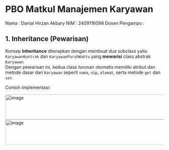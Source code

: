 # PBO Matkul Manajemen Karyawan
Nama  : Danial Hirzan Akbary
NIM   : 2409116098
Dosen Pengampu   : 

## 1. Inheritance (Pewarisan)

Konsep **Inheritance** diterapkan dengan membuat dua subclass yaitu `KaryawanKontrak` dan `KaryawanParuhWaktu` yang **mewarisi** class abstrak `Karyawan`.  
Dengan pewarisan ini, kedua class turunan otomatis memiliki atribut dan metode dasar dari `Karyawan` seperti `nama`, `nip`, `alamat`, serta metode `get` dan `set`.

Contoh implementasi:

<img width="657" height="80" alt="image" src="https://github.com/user-attachments/assets/a9b58f13-3f4b-4d92-9023-b55450a4b166" />

<img width="709" height="80" alt="image" src="https://github.com/user-attachments/assets/a5366b81-ad49-4e40-83a0-bb2c31e278d7" />


##

##
